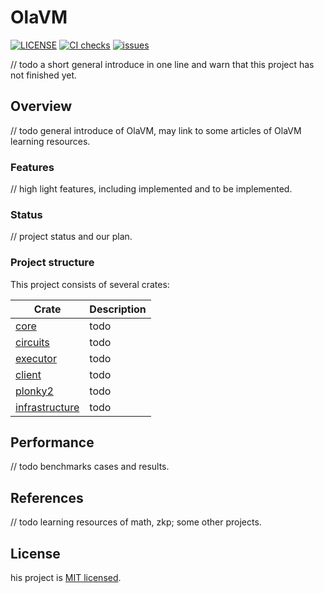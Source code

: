 # OlaVM

[![LICENSE](https://img.shields.io/badge/license-MIT-blue.svg)](https://github.com/Sin7Y/olavm/blob/main/LICENSE)
[![CI checks](https://github.com/Sin7Y/olavm/actions/workflows/rust.yml/badge.svg)](https://github.com/Sin7Y/olavm/actions/workflows/unit_test.yml)
[![issues](https://img.shields.io/github/issues/Sin7Y/olavm)](https://github.com/Sin7Y/olavm/issues?q=is%3Aopen)

// todo a short general introduce in one line and warn that this project has not finished yet.

## Overview

// todo general introduce of OlaVM, may link to some articles of OlaVM learning resources.

### Features

// high light features, including implemented and to be implemented.

### Status

// project status and our plan.

### Project structure

This project consists of several crates:

| Crate                      | Description |
|----------------------------|-------------|
| [core](core)               | todo        |
| [circuits](circuits)       | todo        |
| [executor](executor)       | todo        |
| [client](client)           | todo        |
| [plonky2](plonky2)         | todo        |
| [infrastructure](circuits) | todo        |

## Performance

// todo benchmarks cases and results.

## References

// todo learning resources of math, zkp; some other projects.

## License

his project is [MIT licensed](./LICENSE).